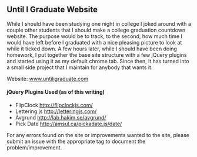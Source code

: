 ## Until I Graduate Website

While I should have been studying one night in college I joked around with a couple other students that I should make
a college graduation countdown website. The purpose would be to track, to the second, how much time I would have left before I graduated with a nice pleasing picture to look at while it ticked down. A few hours later, while I should have been doing homework, I put together the base site structure with a few jQuery plugins and started using it as my default chrome tab. Since then, it has turned into a small side project that I maintain for anybody that wants it.

Website: www.untiligraduate.com

#### jQuery Plugins Used (as of this writing)
* FlipClock http://flipclockjs.com/
* Lettering js http://letteringjs.com/
* Avgrund http://lab.hakim.se/avgrund/
* Pick Date http://amsul.ca/pickadate.js/date/

For any errors found on the site or improvements wanted to the site, please submit an issue with the appropriate
tag to document the problem/improvement.

